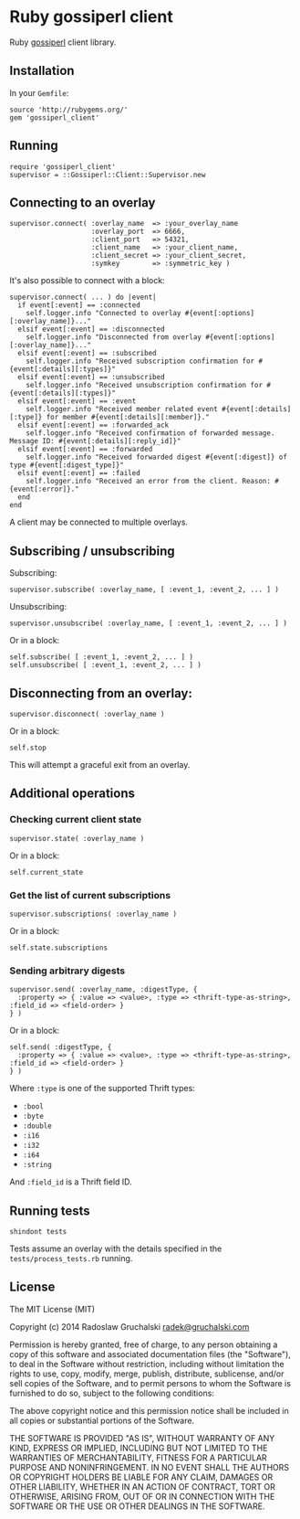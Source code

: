 # Ruby gossiperl client

Ruby [gossiperl](https://github.com/radekg/gossiperl) client library.

## Installation

In your `Gemfile`:

    source 'http://rubygems.org/'
    gem 'gossiperl_client'

## Running

    require 'gossiperl_client'
    supervisor = ::Gossiperl::Client::Supervisor.new

## Connecting to an overlay

    supervisor.connect( :overlay_name  => :your_overlay_name
                        :overlay_port  => 6666,
                        :client_port   => 54321,
                        :client_name   => :your_client_name,
                        :client_secret => :your_client_secret,
                        :symkey        => :symmetric_key )

It's also possible to connect with a block:

    supervisor.connect( ... ) do |event|
      if event[:event] == :connected
        self.logger.info "Connected to overlay #{event[:options][:overlay_name]}..."
      elsif event[:event] == :disconnected
        self.logger.info "Disconnected from overlay #{event[:options][:overlay_name]}..."
      elsif event[:event] == :subscribed
        self.logger.info "Received subscription confirmation for #{event[:details][:types]}"
      elsif event[:event] == :unsubscribed
        self.logger.info "Received unsubscription confirmation for #{event[:details][:types]}"
      elsif event[:event] == :event
        self.logger.info "Received member related event #{event[:details][:type]} for member #{event[:details][:member]}."
      elsif event[:event] == :forwarded_ack
        self.logger.info "Received confirmation of forwarded message. Message ID: #{event[:details][:reply_id]}"
      elsif event[:event] == :forwarded
        self.logger.info "Received forwarded digest #{event[:digest]} of type #{event[:digest_type]}"
      elsif event[:event] == :failed
        self.logger.info "Received an error from the client. Reason: #{event[:error]}."
      end
    end

A client may be connected to multiple overlays.

## Subscribing / unsubscribing

Subscribing:

    supervisor.subscribe( :overlay_name, [ :event_1, :event_2, ... ] )

Unsubscribing:

    supervisor.unsubscribe( :overlay_name, [ :event_1, :event_2, ... ] )

Or in a block:

    self.subscribe( [ :event_1, :event_2, ... ] )
    self.unsubscribe( [ :event_1, :event_2, ... ] )

## Disconnecting from an overlay:

    supervisor.disconnect( :overlay_name )

Or in a block:

    self.stop

This will attempt a graceful exit from an overlay.

## Additional operations

### Checking current client state

    supervisor.state( :overlay_name )

Or in a block:

    self.current_state

### Get the list of current subscriptions

    supervisor.subscriptions( :overlay_name )

Or in a block:

    self.state.subscriptions

### Sending arbitrary digests


    supervisor.send( :overlay_name, :digestType, {
      :property => { :value => <value>, :type => <thrift-type-as-string>, :field_id => <field-order> }
    } )

Or in a block:

    self.send( :digestType, {
      :property => { :value => <value>, :type => <thrift-type-as-string>, :field_id => <field-order> }
    } )

Where `:type` is one of the supported Thrift types:

- `:bool`
- `:byte`
- `:double`
- `:i16`
- `:i32`
- `:i64`
- `:string`

And `:field_id` is a Thrift field ID.

## Running tests

    shindont tests

Tests assume an overlay with the details specified in the `tests/process_tests.rb` running.

## License

The MIT License (MIT)

Copyright (c) 2014 Radoslaw Gruchalski <radek@gruchalski.com>

Permission is hereby granted, free of charge, to any person obtaining a copy
of this software and associated documentation files (the "Software"), to deal
in the Software without restriction, including without limitation the rights
to use, copy, modify, merge, publish, distribute, sublicense, and/or sell
copies of the Software, and to permit persons to whom the Software is
furnished to do so, subject to the following conditions:

The above copyright notice and this permission notice shall be included in
all copies or substantial portions of the Software.

THE SOFTWARE IS PROVIDED "AS IS", WITHOUT WARRANTY OF ANY KIND, EXPRESS OR
IMPLIED, INCLUDING BUT NOT LIMITED TO THE WARRANTIES OF MERCHANTABILITY,
FITNESS FOR A PARTICULAR PURPOSE AND NONINFRINGEMENT. IN NO EVENT SHALL THE
AUTHORS OR COPYRIGHT HOLDERS BE LIABLE FOR ANY CLAIM, DAMAGES OR OTHER
LIABILITY, WHETHER IN AN ACTION OF CONTRACT, TORT OR OTHERWISE, ARISING FROM,
OUT OF OR IN CONNECTION WITH THE SOFTWARE OR THE USE OR OTHER DEALINGS IN
THE SOFTWARE.
